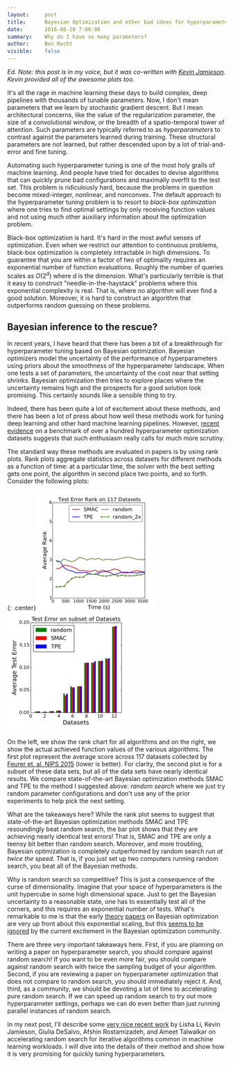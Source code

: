 ```yaml
---
layout:     post
title:      Bayesian Optimization and other bad ideas for hyperparameter optimization
date:       2016-06-20 7:00:00
summary:    Why do I have so many parameters?
author:     Ben Recht
visible:    false
---
```


*Ed. Note: this post is in my voice, but it was co-written with [Kevin Jamieson](http://people.eecs.berkeley.edu/~kjamieson/about.html).  Kevin provided all of the awesome plots too.*

It's all the rage in machine learning these days to build complex, deep pipelines with thousands of tunable parameters.  Now, I don't mean parameters that we learn by stochastic gradient descent.  But I mean architectural concerns, like the value of the regularization parameter, the size of a convolutional window, or the breadth of a spatio-temporal tower of attention.  Such parameters are typically referred to as *hyperparameters* to contrast against the parameters learned during training. These structural parameters are not learned, but rather descended upon by a lot of trial-and-error and fine tuning.  

Automating such hyperparameter tuning is one of the most holy grails of machine learning.  And people have tried for decades to devise algorithms that can quickly prune bad configurations and maximally overfit to the test set.  This problem is ridiculously hard, because the problems in question become mixed-integer, nonlinear, and nonconvex.  The default approach to the hyperparameter tuning problem is to resort to *black-box optimization* where one tries to find optimal settings by only receiving function values and not using much other auxiliary information about the optimization problem.

Black-box optimization is hard.  It's hard in the most awful senses of optimization.  Even when we restrict our attention to  continuous problems, black-box optimization is completely intractable in high dimensions. To guarantee that you are within a factor of two of optimality requires an exponential number of function evaluations.  Roughly the number of queries scales as $O(2^d)$ where $d$ is the dimension.  What's particularly terrible is that it easy to construct "needle-in-the-haystack" problems where this exponential complexity is real.  That is, where no algorithm will ever find a good solution.  Moreover, it is hard to construct an algorithm that outperforms random guessing on these problems.

## Bayesian inference to the rescue?

In recent years, I have heard that there has been a bit of a breakthrough for hyperparameter tuning based on Bayesian optimization.  Bayesian optimizers model the uncertainty of the performance of hyperparameters using
priors about the smoothness of the hyperparameter landscape.  When one tests a set of parameters, the uncertainty of the cost near that setting shrinks.  Bayesian optimization then tries to explore places where the uncertainty remains high and the prospects for a good solution look promising.  This certainly sounds like a sensible thing to try.

Indeed, there has been quite a lot of excitement about these methods, and there has been a lot of press about how well these methods work for tuning deep learning and other hard machine learning pipelines. However, [recent evidence](http://arxiv.org/abs/1603.06560) on a benchmark of over a hundred hyperparameter optimization datasets suggests that such enthusiasm really calls for much more scrutiny.  

The standard way these methods are evaluated in papers is by using rank plots.  Rank plots aggregate statistics across datasets for different methods as a function of time: at a particular time, the solver with the best setting gets one point, the algorithm in second place two points, and so forth.  Consider the following plots:

{: .center}
![Rank chart of various hyperparameter methods](/assets/hyperband/rank_chart.png)
![Bar plot comparing final test errors](/assets/hyperband/bar_plot_sample.png)

On the left, we show the rank chart for all algorithms and on the right, we show the actual achieved function values of the various algorithms.  The first plot represent the average score across 117 datasets collected by [Feurer et. al. NIPS 2015](http://papers.nips.cc/paper/5872-efficient-and-robust-automated-machine-learning) (lower is better).  For clarity, the second plot is for a subset of these data sets, but all of the data sets have nearly identical results.  We compare state-of-the-art Bayesian optimization methods SMAC and TPE to the method I suggested above: *random search* where we just try random parameter configurations and don't use any of the prior experiments to help pick the next setting.

What are the takeaways here?  While the rank plot seems to suggest that state-of-the-art Bayesian optimization methods SMAC and TPE resoundingly beat random search, the bar plot shows that they are achieving nearly identical test errors!  That is, SMAC and TPE are only a teensy bit better than random search.   Moreover, and more troubling, Bayesian optimization is completely outperformed by random search *run at twice the speed*.  That is, if you just set up two computers running random search, you beat all of the Bayesian methods.  

Why is random search so competitive?  This is just a consequence of the curse of dimensionality.  Imagine that your space of hyperparameters is the unit hypercube in some high dimensional space.  Just to get the Bayesian uncertainty to a reasonable state, one has to essentially test all of the corners, and this requires an exponential number of tests.  What's remarkable to me is that the early [theory](http://arxiv.org/abs/0912.3995) [papers](https://hal.inria.fr/hal-00654517/) on Bayesian optimization are very up front about this exponential scaling, but this [seems to be ignored](http://blog.sigopt.com/post/144221180573/evaluating-hyperparameter-optimization-strategies) by the current excitement in the Bayesian optimization community.

There are three very important takeaways here.  First, if you are planning on writing a paper on hyperparameter search, you should compare against random search!  If you want to be even more fair, you should compare against random search with twice the sampling budget of your algorithm.  Second, if you are reviewing a paper on hyperparameter optimization that does not compare to random search, you should immediately reject it.  And, third, as a community, we should be devoting a lot of time to accelerating  pure random search.  If we can speed up random search to try out more hyperparameter settings, perhaps we can do even better than just running parallel instances of random search.

In my next post, I’ll describe some [very nice recent work](http://arxiv.org/abs/1603.06560) by Lisha Li, Kevin Jamieson, Giulia DeSalvo, Afshin Rostamizadeh, and Ameet Talwalkar on accelerating random search for iterative algorithms common in machine learning workloads.  I will dive into the details of their method and show how it is very promising for quickly tuning hyperparameters.
